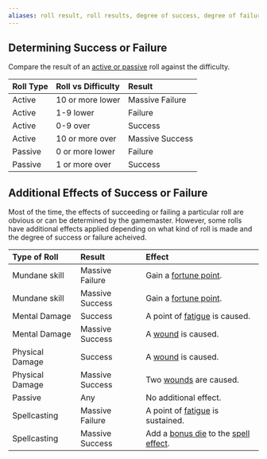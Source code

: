```yaml
---
aliases: roll result, roll results, degree of success, degree of failure
---
```

   
## Determining Success or Failure   
Compare the result of an [active or passive](../Rolling%20Dice/Active%20vs%20Passive%20Rolls.md) roll against the difficulty.   
   
| Roll Type | Roll vs Difficulty | Result          |   
|:--------- |:------------------ |:--------------- |   
| Active    | 10 or more lower   | Massive Failure |   
| Active    | 1-9 lower          | Failure         |   
| Active    | 0-9 over           | Success         |   
| Active    | 10 or more over    | Massive Success |   
| Passive   | 0 or more lower    | Failure         |   
| Passive   | 1 or more over     | Success         |   
   
## Additional Effects of Success or Failure   
Most of the time, the effects of succeeding or failing a particular roll are obvious or can be determined by the gamemaster. However, some rolls have additional effects applied depending on what kind of roll is made and the degree of success or failure acheived.   
   
| Type of Roll    | Result          | Effect                                     |   
|:--------------- |:--------------- |:------------------------------------------ |   
| Mundane skill   | Massive Failure | Gain a [fortune point](../Rolling%20Dice/Fortune%20Points.md).  |   
| Mundane skill   | Massive Success | Gain a [fortune point](../Rolling%20Dice/Fortune%20Points.md).  |   
| Mental Damage   | Success         | A point of [fatigue](../Conditions/Fatigue.md) is caused. |   
| Mental Damage   | Massive Success | A [wound](../Conditions/Wound.md) is caused.              |   
| Physical Damage | Success         | A [wound](../Conditions/Wound.md) is caused.              |   
| Physical Damage | Massive Success | Two [wounds](../Conditions/Wound.md) are caused.          |   
| Passive         | Any             | No additional effect.                      |   
| Spellcasting    | Massive Failure | A point of [fatigue](../Conditions/Fatigue.md) is sustained.                    |   
| Spellcasting    | Massive Success | Add a [bonus die](../Rolling%20Dice/Bonus%20Dice.md) to the [spell effect](../Magic/Components/Effect.md). |